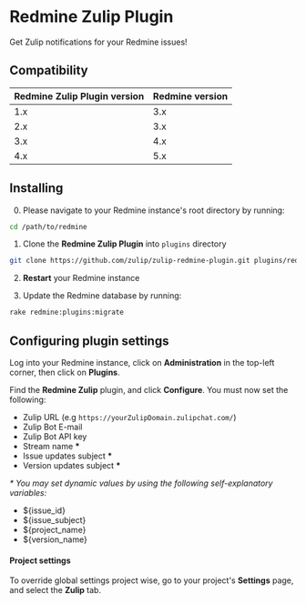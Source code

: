 # Redmine Zulip Plugin

Get Zulip notifications for your Redmine issues!

## Compatibility

| Redmine Zulip Plugin version | Redmine version |
| ---------------------------- | --------------- |
| 1.x                          | 3.x             |
| 2.x                          | 3.x             |
| 3.x                          | 4.x             |
| 4.x                          | 5.x             |

## Installing

0. Please navigate to your Redmine instance's root directory by running:

```sh
cd /path/to/redmine
```

1. Clone the **Redmine Zulip Plugin** into `plugins` directory

```sh
git clone https://github.com/zulip/zulip-redmine-plugin.git plugins/redmine_zulip
```

2. **Restart** your Redmine instance

3. Update the Redmine database by running:

```sh
rake redmine:plugins:migrate
```

## Configuring plugin settings

Log into your Redmine instance, click on **Administration** in the top-left
corner, then click on **Plugins**.

Find the **Redmine Zulip** plugin, and click **Configure**. You must now set the
following:

* Zulip URL (e.g `https://yourZulipDomain.zulipchat.com/`)
* Zulip Bot E-mail
* Zulip Bot API key
* Stream name __*__
* Issue updates subject __*__
* Version updates subject __*__

_* You may set dynamic values by using the following self-explanatory
variables:_

* ${issue_id}
* ${issue_subject}
* ${project_name}
* ${version_name}

#### Project settings

To override global settings project wise, go to your project's **Settings**
page, and select the **Zulip** tab.
